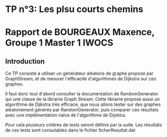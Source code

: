 # TP n°3: Les plsu courts chemins
# Rapport de BOURGEAUX Maxence, Groupe 1 Master 1 IWOCS

## Introduction

Ce TP consiste à utiliser un générateur aléatoire de graphe proposé par GraphStream, et de mesurer l'efficacité d'algorithmes de Dijkstra sur ces graphes.

Il faut donc tout d'abord consulter la documentation de RandomGenerator qui une classe de la librairie Graph Stream.
Cette librairie propose aussi un algorithme de Dijkstra très efficace, que nous allons tester sur des graphes aléatoirement
générés par RandomGenerator, puis comparer ces résultats avec une implémentation naïve de l'algorithme de Dijsktra.

Pour cela plusieurs critères de tests seront définis par la suite. Les résultats de ces tests sont consutables dans le fichier ficherResultat.dat